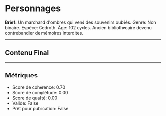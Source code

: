 # Personnages

**Brief:** Un marchand d'ombres qui vend des souvenirs oubliés. Genre: Non binaire. Espèce: Gedroth. Âge: 102 cycles. Ancien bibliothécaire devenu contrebandier de mémoires interdites.

---

## Contenu Final



---

## Métriques

- Score de cohérence: 0.70
- Score de complétude: 0.00
- Score de qualité: 0.00
- Valide: False
- Prêt pour publication: False
